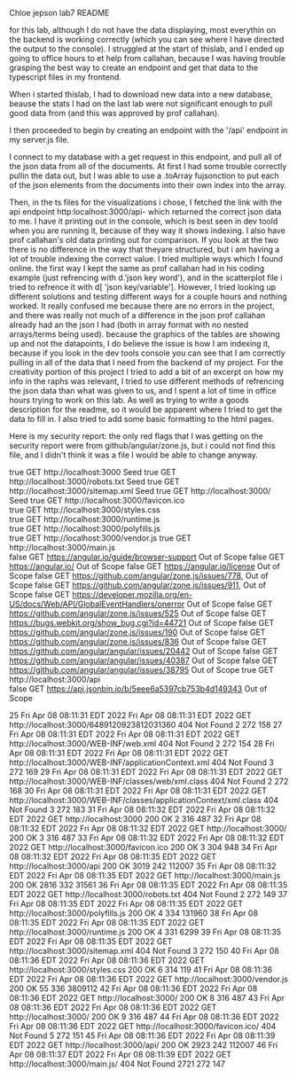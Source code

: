 Chloe jepson
lab7 README

 for this lab, although I do not have the data displaying, most everythin on the backend is working correctly (which you can see where I have directed the output to the console). I struggled at the start of thislab, and I ended up going to office hours to et help from callahan, because I was having trouble grasping the best way to create an endpoint and get that data to the typescript files in my frontend.

 When i started thislab, I had to download new data into a new database, beause the stats I had on the last lab were not significant enough to pull good data from (and this was approved by prof callahan).

 I then proceeded to begin by creating an endpoint with the '/api' endpoint in my server.js file.

 I connect to my database with a get request in this endpoint, and pull all of the json data from all of the documents. At first I had some trouble correctly pullin the data out, but I was able to use a .toArray fujsonction to put each of the json elements from the documents into their own index into the array. 

 Then, in the ts files for the visualizations i chose, I fetched the link with the api endpoint http:localhost:3000/api- which returned the correct json data to me. I have it printing out in the console, which is best seen in dev toold when you are running it, because of they way it shows indexing. I also have prof callahan's old data printing out for comparison. If you look at the two there is no difference in the way that theyare structured, but i am having a lot of trouble indexing the correct value. I tried multiple ways which I found online. the first way I kept the same as prof callahan had in his coding example (just refrencing with d.'json key word'), and in the scatterplot file i tried to refrence it with d[ 'json key/variable']. However, I tried looking up different solutions and testing different ways for a couple hours and nothing worked. It really confused me because there are no errors in the project, and there was really not much of a difference in the json prof callahan already had an the json I had (both in array format with no nested arrays/terms being used). because the graphics of the tables are showing up and not the datapoints, I do believe the issue is how I am indexing it, because if you look in the dev tools console you can see that I am correctly pulling in all of the data that I need from the backend of my project. For the creativity portion of this project I tried to add a bit of an excerpt on how my info in the raphs was relevant, I tried to use different methods of refrencing the json data than what was given to us, and I spent a lot of time in office hours trying to work on this lab. As well as trying to write a goods description for the readme, so it would be apparent where I tried to get the data to fill in. I also tried to add some basic formatting to the html pages.


 Here is my security report:
 the only red flags that I was getting on the security report were from github/angular/zone.js, but i could not find this file, and I didn't think it was a file I would be able to change anyway.


 true	GET	http://localhost:3000	Seed
true	GET	http://localhost:3000/robots.txt	Seed
true	GET	http://localhost:3000/sitemap.xml	Seed
true	GET	http://localhost:3000/	Seed
true	GET	http://localhost:3000/favicon.ico	
true	GET	http://localhost:3000/styles.css	
true	GET	http://localhost:3000/runtime.js	
true	GET	http://localhost:3000/polyfills.js	
true	GET	http://localhost:3000/vendor.js	
true	GET	http://localhost:3000/main.js	
false	GET	https://angular.io/guide/browser-support	Out of Scope
false	GET	https://angular.io/	Out of Scope
false	GET	https://angular.io/license	Out of Scope
false	GET	https://github.com/angular/zone.js/issues/778,	Out of Scope
false	GET	https://github.com/angular/zone.js/issues/911,	Out of Scope
false	GET	https://developer.mozilla.org/en-US/docs/Web/API/GlobalEventHandlers/onerror	Out of Scope
false	GET	https://github.com/angular/zone.js/issues/525	Out of Scope
false	GET	https://bugs.webkit.org/show_bug.cgi?id=44721	Out of Scope
false	GET	https://github.com/angular/zone.js/issues/190	Out of Scope
false	GET	https://github.com/angular/zone.js/issues/836	Out of Scope
false	GET	https://github.com/angular/angular/issues/20442	Out of Scope
false	GET	https://github.com/angular/angular/issues/40387	Out of Scope
false	GET	https://github.com/angular/angular/issues/38795	Out of Scope
true	GET	http://localhost:3000/api	
false	GET	https://api.jsonbin.io/b/5eee6a5397cb753b4d149343	Out of Scope


25	Fri Apr 08 08:11:31 EDT 2022	Fri Apr 08 08:11:31 EDT 2022	GET	http://localhost:3000/6489120923812031360	404	Not Found	2	272	158
27	Fri Apr 08 08:11:31 EDT 2022	Fri Apr 08 08:11:31 EDT 2022	GET	http://localhost:3000/WEB-INF/web.xml	404	Not Found	2	272	154
28	Fri Apr 08 08:11:31 EDT 2022	Fri Apr 08 08:11:31 EDT 2022	GET	http://localhost:3000/WEB-INF/applicationContext.xml	404	Not Found	3	272	169
29	Fri Apr 08 08:11:31 EDT 2022	Fri Apr 08 08:11:31 EDT 2022	GET	http://localhost:3000/WEB-INF/classes/web/xml.class	404	Not Found	2	272	168
30	Fri Apr 08 08:11:31 EDT 2022	Fri Apr 08 08:11:31 EDT 2022	GET	http://localhost:3000/WEB-INF/classes/applicationContext/xml.class	404	Not Found	3	272	183
31	Fri Apr 08 08:11:32 EDT 2022	Fri Apr 08 08:11:32 EDT 2022	GET	http://localhost:3000	200	OK	2	316	487
32	Fri Apr 08 08:11:32 EDT 2022	Fri Apr 08 08:11:32 EDT 2022	GET	http://localhost:3000/	200	OK	3	316	487
33	Fri Apr 08 08:11:32 EDT 2022	Fri Apr 08 08:11:32 EDT 2022	GET	http://localhost:3000/favicon.ico	200	OK	3	304	948
34	Fri Apr 08 08:11:32 EDT 2022	Fri Apr 08 08:11:35 EDT 2022	GET	http://localhost:3000/api	200	OK	3019	242	112007
35	Fri Apr 08 08:11:32 EDT 2022	Fri Apr 08 08:11:35 EDT 2022	GET	http://localhost:3000/main.js	200	OK	2816	332	31561
36	Fri Apr 08 08:11:35 EDT 2022	Fri Apr 08 08:11:35 EDT 2022	GET	http://localhost:3000/robots.txt	404	Not Found	2	272	149
37	Fri Apr 08 08:11:35 EDT 2022	Fri Apr 08 08:11:35 EDT 2022	GET	http://localhost:3000/polyfills.js	200	OK	4	334	131960
38	Fri Apr 08 08:11:35 EDT 2022	Fri Apr 08 08:11:35 EDT 2022	GET	http://localhost:3000/runtime.js	200	OK	4	331	6299
39	Fri Apr 08 08:11:35 EDT 2022	Fri Apr 08 08:11:35 EDT 2022	GET	http://localhost:3000/sitemap.xml	404	Not Found	3	272	150
40	Fri Apr 08 08:11:36 EDT 2022	Fri Apr 08 08:11:36 EDT 2022	GET	http://localhost:3000/styles.css	200	OK	6	314	119
41	Fri Apr 08 08:11:36 EDT 2022	Fri Apr 08 08:11:36 EDT 2022	GET	http://localhost:3000/vendor.js	200	OK	55	336	3809112
42	Fri Apr 08 08:11:36 EDT 2022	Fri Apr 08 08:11:36 EDT 2022	GET	http://localhost:3000/	200	OK	8	316	487
43	Fri Apr 08 08:11:36 EDT 2022	Fri Apr 08 08:11:36 EDT 2022	GET	http://localhost:3000/	200	OK	9	316	487
44	Fri Apr 08 08:11:36 EDT 2022	Fri Apr 08 08:11:36 EDT 2022	GET	http://localhost:3000/favicon.ico/	404	Not Found	5	272	151
45	Fri Apr 08 08:11:36 EDT 2022	Fri Apr 08 08:11:39 EDT 2022	GET	http://localhost:3000/api/	200	OK	2923	242	112007
46	Fri Apr 08 08:11:37 EDT 2022	Fri Apr 08 08:11:39 EDT 2022	GET	http://localhost:3000/main.js/	404	Not Found	2721	272	147